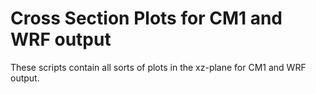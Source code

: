 # Cross Section Plots for CM1 and WRF output
These scripts contain all sorts of plots in the xz-plane for CM1 and WRF output.
